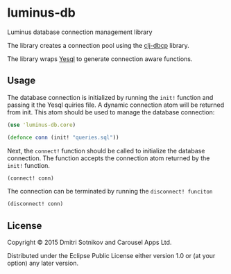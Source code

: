 # luminus-db

Luminus database connection management library

The library creates a connection pool using the [clj-dbcp](https://github.com/kumarshantanu/clj-dbcp) library.

The library wraps [Yesql](https://github.com/krisajenkins/yesql/tree/devel)
to generate connection aware functions.

## Usage

The database connection is initialized by running the `init!` function and
passing it the Yesql quiries file. A dynamic connection atom will be returned
from init. This atom should be used to manage the database connection:

```clojure
(use 'luminus-db.core)

(defonce conn (init! "queries.sql"))
```

Next, the `connect!` function should be called to initialize the database connection.
The function accepts the connection atom returned by the `init!` function.

```clojure
(connect! conn)
```

The connection can be terminated by running the `disconnect! funciton`

```clojure
(disconnect! conn)
```


## License

Copyright © 2015 Dmitri Sotnikov and Carousel Apps Ltd.

Distributed under the Eclipse Public License either version 1.0 or (at
your option) any later version.
